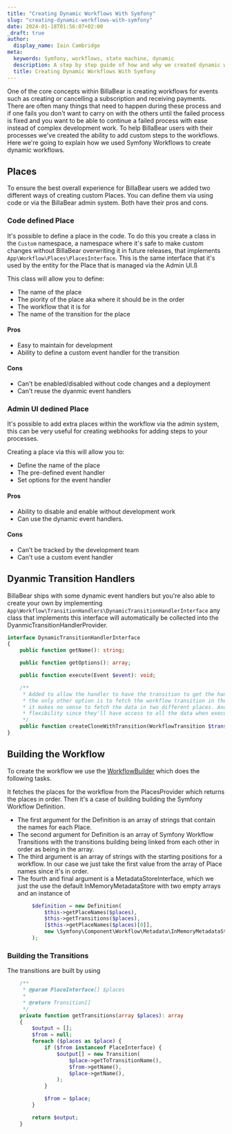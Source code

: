 ```yaml
---
title: "Creating Dynamic Workflows With Symfony"
slug: "creating-dynamic-workflows-with-symfony"
date: 2024-01-18T01:56:07+02:00
_draft: true
author:
  display_name: Iain Cambridge
meta:
  keywords: Symfony, workflows, state machine, dynamic
  description: A step by step guide of how and why we created dynamic workflows in Symfony
  title: Creating Dynamic Workflows With Symfony
---
```

One of the core concepts within BillaBear is creating workflows for events such as creating or cancelling a subscription and receiving payments. There are often many things that need to happen during these process and if one fails you don't want to carry on with the others until the failed process is fixed and you want to be able to continue a failed process with ease instead of complex development work. To help BillaBear users with their processes we've created the ability to add custom steps to the workflows. Here we're going to explain how we used Symfony Workflows to create dynamic workflows.

## Places

To ensure the best overall experience for BillaBear users we added two different ways of creating custom Places. You can define them via using code or via the BillaBear admin system. Both have their pros and cons.

### Code defined Place

It's possible to define a place in the code. To do this you create a class in the `Custom` namespace, a namespace where it's safe to make custom changes without BillaBear overwriting it in future releases, that implements `App\Workflow\Places\PlacesInterface`. This is the same interface that it's used by the entity for the Place that is managed via the Admin UI.ß

This class will allow you to define:

* The name of the place 
* The piority of the place aka where it should be in the order
* The workflow that it is for 
* The name of the transition for the place

#### Pros

* Easy to maintain for development
* Ability to define a custom event handler for the transition 

#### Cons

* Can't be enabled/disabled without code changes and a deployment
* Can't reuse the dyanmic event handlers

### Admin UI dedined Place

It's possible to add extra places within the workflow via the admin system, this can be very useful for creating webhooks for adding steps to your processes.

Creating a place via this will allow you to:

* Define the name of the place
* The pre-defined event handler
* Set options for the event handler

#### Pros

* Ability to disable and enable without development work
* Can use the dynamic event handlers.

#### Cons

* Can't be tracked by the development team
* Can't use a custom event handler

## Dyanmic Transition Handlers

BillaBear ships with some dynamic event handlers but you're also able to create your own by implementing `App\Workflow\TransitionHandlers\DynamicTransitionHandlerInterface` any class that implements this interface will automatically be collected into the DyanmicTransitionHandlerProvider.

```php
interface DynamicTransitionHandlerInterface
{
    public function getName(): string;

    public function getOptions(): array;

    public function execute(Event $event): void;

    /**
     * Added to allow the handler to have the transition to get the handler options. Otherwise,
     * the only other option is to fetch the workflow transition in the workflow processor, and
     * it makes no sense to fetch the data in two different places. And this allows more overall
     * flexibility since they'll have access to all the data when executing the handler.
     */
    public function createCloneWithTransition(WorkflowTransition $transition): DynamicTransitionHandlerInterface;
}
```


## Building the Workflow

To create the workflow we use the [WorkflowBuilder](https://github.com/billabear/billabear/blob/13bb4adfea3937eb1d47c0748e8811a0b75f73c8/src/App/Workflow/WorkflowBuilder.php) which does the following tasks.

It fetches the places for the workflow from the PlacesProvider which returns the places in order. Then it's a case of building building the Symfony Workflow Definition.

* The first argument for the Definition is an array of strings that contain the names for each Place. 
* The second argument for Definition is an array of Symfony Workflow Transitions with the transitions building being linked from each other in order as being in the array. 
* The third argument is an array of strings with the starting positions for a workflow. In our case we just take the first value from the array of Place names since it's in order.
* The fourth and final argument is a MetadataStoreInterface, which we just the use the default InMemoryMetadataStore with two empty arrays and an instance of 

```php
        $definition = new Definition(
            $this->getPlaceNames($places),
            $this->getTransitions($places),
            [$this->getPlaceNames($places)[0]],
            new \Symfony\Component\Workflow\Metadata\InMemoryMetadataStore([], [], new \SplObjectStorage())
        );
```

### Building the Transitions

The transitions are built by using

```php
    /**
     * @param PlaceInterface[] $places
     *
     * @return Transition[]
     */
    private function getTransitions(array $places): array
    {
        $output = [];
        $from = null;
        foreach ($places as $place) {
            if ($from instanceof PlaceInterface) {
                $output[] = new Transition(
                    $place->getToTransitionName(),
                    $from->getName(),
                    $place->getName(),
                );
            }

            $from = $place;
        }

        return $output;
    }
```
